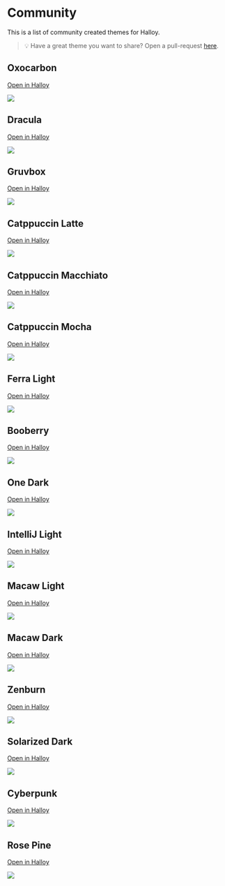 # Community

This is a list of community created themes for Halloy.

> 💡 Have a great theme you want to share? Open a pull-request [here](https://github.com/squidowl/halloy/pulls).


## Oxocarbon 
 [Open in Halloy](halloy:///theme?e=ABYWFv8BJiYm_wImJib_A76V__8E8vT4_wVSUlL_Br6V__8HQr5l_wjuU5b_CT3b2f8KFhYW_wsfHh7_DBwcHP8NJiYm_w5jUIH_D76V__8QQDZP_xFCvmX_EjApOv8TOTk5_xRSUlL_FXip__8d_362_x4AAAAAHx0dHf8gJycn_yE2Njb_IiQkJP8jKCgo_yRANk__JVFDZ_8)

<img src="oxocarbon.png">

## Dracula 
 [Open in Halloy](halloy:///theme?e=ACgqNv8BHR8n_wJER1r_A2JypP8E-Pjy_wVyd5T_Br2T-v8HUPp7_wj_VVX_Cf-4bP8KHyIt_wsaGyT_DBobJP8NAAAAAA5Q-nv_D_95xv8QKy46_xH_ecb_EjU5R_8TkZKT_xTAwb__FYvp_f8d8fqM_x4oKjb_HygqNv8gPT1R_yExMUH_IisuOv8jMjZE_yQ7Nk7_JVZKcv8)

<img src="dracula.png">

## Gruvbox 
 [Open in Halloy](halloy:///theme?e=ACgoKP8BkoN0_wI8ODb_A7Fihv8E69uy_wWomYT_BrFihv8HmJca_wjMJB3_CdZdDv8KHSAh_wsoKCj_DB8hIf8NAAAAAA6Sg3T_D2idWv8QPDg2_xGOwHz_Ej05N_8TZlxU_xSSg3T_FUWFiP8d15kh_x4AAAAAHy4uLv8gMjIy_yE5OTn_IiImJ_8jJSor_yRBPDf_JVpSSv8)

<img src="gruvbox.png">

## Catppuccin Latte 
 [Open in Halloy](halloy:///theme?e=ANzg6P8BnKCw_wLM0Nr_A4g57_8ETE9p_wVsb4X_Bog57_8HQKAr_wjSDzn_Cf5kC_8K5unv_wvv8fX_DO_x9f8N3ODo_w7MuO__D3KH_f8Q1cnv_xEEpeX_ErXM9f8TnqG2_xSMj6H_FR5m9f8d344d_x4AAAAAH9bZ4f8gwcTK_yG3usD_IuPn7f8j1dne_yTUyO__JcKk7_8)

<img src="catppuccin-latte.png">

## Catppuccin Macchiato 
 [Open in Halloy](halloy:///theme?e=ABgZJv8BbnON_wIkJzr_A8ag9v8EytP1_wWlrcv_Bsag9v8HptqV_wjth5b_CfWpf_8KHiAw_wskJzr_DCQnOv8NGBkm_w5MQWP_D7e9-P8QWUx2_xGR1-P_EiwySv8TW2B2_xSAh6L_FYqt9P8d7tSf_x4AAAAAHx4fL_8gIiM1_yEnKD3_IiksQv8jMjVQ_yRKQGL_JY10sf8)

<img src="catppuccin-macchiato.png">

## Catppuccin Mocha 
 [Open in Halloy](halloy:///theme?e=ABERG_8BbHCG_wIeHi7_A8um9_8Ezdb0_wWmrcj_Bsum9_8HpuOh_wjzi6j_Cfqzh_8KGBgl_wseHi7_DB4eLv8NEREb_w5MQWP_D7e9-P8QWUx2_xGJ3Ov_EiwySv8TWFpu_xR_hJz_FYm0-v8d-eKv_x4AAAAAHxoaKf8gHh4v_yEiIjb_IiMjNv8jKytC_yRMQWP_JWhXhv8)

<img src="catppuccin-mocha.png">

## Ferra Light 
 [Open in Halloy](halloy:///theme?e=APTs5v8B3dDI_wLp2c7_A_-gev8EaFZQ_wWnmJH_BqNSxf8HdIYt_wjfUl7_CXSGLf8K8ebe_wvu4NX_DO_i2P8NAAAAAA7HubH_D6NSxf8Q9NbH_xHESGz_EubGw_8Trp2V_xSrinn_FWNg1v8dwZMX_x707Ob_H_Hl3f8g6trQ_yHm1cn_IunVyP8j38Kt_yTZ0bv_JcnFp_8)

<img src="ferra-light.png">

## Booberry 
 [Open in Halloy](halloy:///theme?e=AEUoWf8B27_v_wJUMm__Aza_hv8E2Mjz_wWtlr7_BuzNuv8HoPKP_wj0eGj_CejcoP8KOiJM_wsxHUH_DDYgR_8NAAAAAA6koOj_D8zMzP8QZFRv_xGg8o__ElBJbf8TgG2N_xTbv-__FYLOz_8d_80d_x4AAAAAH08uZf8gVDFs_yFWMm7_Ij8mU_8jRCla_ySFcpP_JcGo0_8)

<img src="booberry.png">

## One Dark
 [Open in Halloy](halloy:///theme?e=ACAkKv8Bc3Nz_wJgY2j_A_-MAP8Eu7u7_wWHjpv_BvRHR_8Hicp4_wjHVFD_CdVf3v8KKCw0_wsxN0H_DDE3Qf8NO0BI_w5gY2j_D4eOm_8QQlV7_xGJynj_EkBIWf8Tc3mE_xSHjpv_FWGv7_8dNZLE_x4AAAAAHzU6Rv8gREta_yFES1r_IiAkKv8jNTpG_yRES1r_JURLWv8)

<img src="one-dark.png">

## IntelliJ Light
 [Open in Halloy](halloy:///theme?e=AP____8Bv7-__wLg4OD_AwCN3v8ECAgI_wVBTUH_Bv8AAP8HsNGr_wjbWGD_CQBtzP8K_____wvw8PD_DPDw8P8N5ubm_w7g4OD_D0FNQf8QzMz__xEAjd7_EqbS__8TgICA_xRBTUH_FQBtzP8dOJ_W_x4AAAAAH9bW1v8g4ODg_yHg4OD_Iv____8j1tbW_yTg4OD_JeDg4P8)

<img src="intellij-light.png">

## Macaw Light
 [Open in Halloy](halloy:///theme?e=APHx8_8BtbW1_wLLzNf_AwB6__8EAAAA_wVsb4X_Bog57_8HlZWV_wiVlZX_CZWVlf8K_v___wvw8PD_DPDw8P8Nra2t_w6tra3_D3KH_f8Q1eD-_xFQbf__ErXM9f8TlZWV_xQAAAD_FR5m9f8dlZWV_x4AAAAAH-Li4v8g2tra_yHBwcH_Iu3t7f8j3t7e_yTs7Oz_Jenp6f8)

<img src="macaw-light.png">

## Macaw Dark
 [Open in Halloy](halloy:///theme?e=ADMzM_8BUFBQ_wIzMzP_AyiE_P8E39_f_wXCwsL_Bog57_8HlZWV_wiVlZX_CZWVlf8KHh4e_wsuLi7_DC4uLv8NGhoa_w4aGhr_D3KH_f8QRUZF_xEAyP__End3d_8TlZWV_xTf39__FSiE_P8dlZWV_x4AAAAAH0hISP8gSkpK_yFmZmb_Ijs7O_8jSEhI_yRkZGT_JWZmZv8)

 <img src="macaw-dark.png">

## Zenburn
[Open in Halloy](halloy:///theme?e=ADg4OP8BrtYA_wJGRkb_A16urv8E3NzM_wWVlYr_BvDfr_8HX4cA_wjXXwD_Cf-4bP8KPz8__wsxMTH_DDExMf8NAAAAAA6u1gD_D_95xv8QPU9P_xH5nZj_EmFcT_8TYWFc_xTAwb__FYvp_f8dXq6u_x44ODj_Hy4uLv8gODg4_yEuLi7_Ij8_P_8jODg4_yQ4ODj_JTg4OP8)

<img src="zenburn.png">

## Solarized Dark
[Open in Halloy](halloy:///theme?e=AAArNv8Bk6Gh_wKToaH_A5Ohof8Eg5SW_wVYbnX_BpOhof8HhZkA_wjcMi__CctLFv8KACs2_wsHNkL_DAc2Qv8Ng5SW_w6ToaH_D9M2gv8QBzZC_xEmi9L_EgArNv8TWG51_xSDlJb_FSqhmP8dWG51_x4AKzb_Hwc2Qv8gBzZC_yEHNkL_IgArNv8jBzZC_yQHNkL_JQc2Qv8)

<img src="solarized-dark.png">

## Cyberpunk 
 [Open in Halloy](halloy:///theme?e=AAoOFP8BLjxJ_wIbHyf_AwD_2f8EOf8U_wUAv___Bv8A__8HAP-d_wj_TEz_CQD_mf8KDQ8U_wsRFRz_DBsfJ_8NAAAAAA4A_9n_Dzn_FP8QiwCL_xH_AP__EhoeJf8TYHCL_xQAv___FQC___8d_9cA_x4KDhT_Hx0jL_8gDRIY_yEUGiH_IhsfJ_8jJCoz_yQuPEn_JTlFVP8)

<img src="cyberpunk.png">

## Rose Pine
 [Open in Halloy](halloy:///theme?e=ACEgLv8BQD1S_wImIzr_A_bBd_8E67y6_wWQjKr_BsSn5_8HnM_Y_wjrb5L_CZzP2P8KISAu_wsZFyT_DB8dLv8NAAAAAA5uaob_D-tvkv8QQD1S_xHrvLr_EiYjOv8TUk9n_xSQjKr_FeDe9P8d9sF3_x4hIC7_HyEgLv8gGRck_yEfHS7_IiYjOv8jQD1S_yRST2f_JW5qhv8)

<img src="rose-pine.png">
